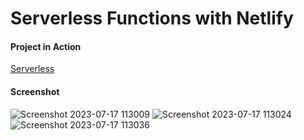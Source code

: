 # Serverless Functions with Netlify

#### Project in Action

[Serverless](https://tempo-serverless-functions.netlify.app)

#### Screenshot

![Screenshot 2023-07-17 113009](https://github.com/YousefMaher179/Kalbonyan-Elmarsos/assets/106788176/dab96113-0724-41f5-a885-bffa9050588f)
![Screenshot 2023-07-17 113024](https://github.com/YousefMaher179/Kalbonyan-Elmarsos/assets/106788176/b54b4220-b2f4-4f0c-b222-4a0bc7b78dbf)
![Screenshot 2023-07-17 113036](https://github.com/YousefMaher179/Kalbonyan-Elmarsos/assets/106788176/6da2ad06-338f-48a8-a913-6d2bf0ed762c)
